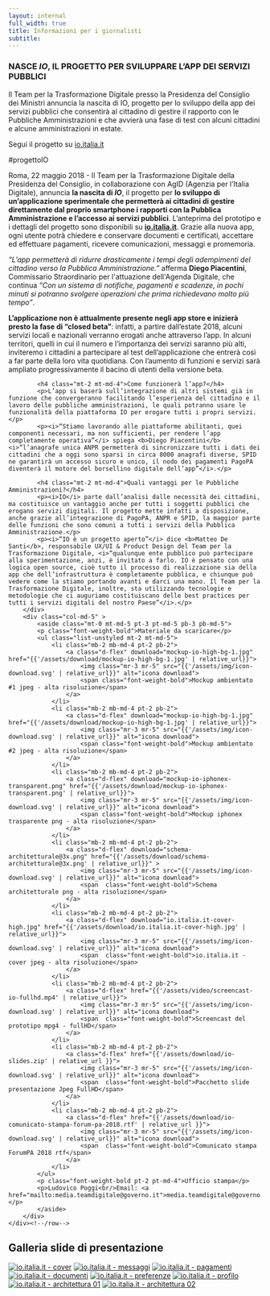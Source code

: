 ```yaml
---
layout: internal
full_width: true
title: Informazioni per i giornalisti
subtitle:
---
```


<section class="container mw-60">
    <div class="row">
        <div class="col-md-7 internal-page__bodytable">
            <!--<h2>Comunicato stampa ForumPA 2018</h2>-->
            <h3 class="mt-2 mt-md-5 mb-2 mb-md-4 h6">NASCE <i>IO</i>, IL PROGETTO PER SVILUPPARE L’APP DEI SERVIZI PUBBLICI</h3>
            <p class="font-italic mb-md-4">Il Team per la Trasformazione Digitale presso la Presidenza del Consiglio dei Ministri annuncia la nascita di IO, progetto per lo sviluppo della app dei servizi pubblici che consentirà al cittadino di gestire il rapporto con le Pubbliche Amministrazioni e che avvierà una fase di test con alcuni cittadini e alcune amministrazioni in estate.</p>
            <p class="font-weight-bold mb-md-4 text-center">Segui il progetto su <a  href="https://io.italia.it">io.italia.it</a></p>
            <p class="font-weight-bold text-center">#progettoIO</p>
            <p>Roma, 22 maggio 2018 - Il Team per la Trasformazione Digitale della Presidenza del Consiglio, in collaborazione con AgID (Agenzia per l’Italia Digitale), annuncia <b>la nascita di <i>IO</i></b>, il progetto per <b>lo sviluppo di un’applicazione sperimentale che permetterà ai cittadini di gestire direttamente dal proprio smartphone i rapporti con la Pubblica Amministrazione e l’accesso ai servizi pubblici</b>. L’anteprima del prototipo e i dettagli del progetto sono disponibili su <a  href="https://io.italia.it"><b>io.italia.it</b></a>. Grazie alla nuova app, ogni utente potrà chiedere e conservare documenti e certificati, accettare ed effettuare pagamenti, ricevere comunicazioni, messaggi e promemoria.</p>
            <p><i>“L’app permetterà di ridurre drasticamente i tempi degli adempimenti del cittadino verso la Pubblica Amministrazione.”</i> afferma <b>Diego Piacentini</b>, Commissario Straordinario per l'attuazione dell'Agenda Digitale, che continua <i>“Con un sistema di notifiche, pagamenti e scadenze, in pochi minuti si potranno svolgere operazioni che prima richiedevano molto più tempo”</i>.</p>
            <p><b>L’applicazione non è attualmente presente negli app store e inizierà presto la fase di “closed beta”</b>: infatti, a partire dall’estate 2018, alcuni servizi locali e nazionali verranno erogati anche attraverso l’app. In alcuni territori, quelli in cui il numero e l’importanza dei servizi saranno più alti, inviteremo i cittadini a partecipare al test dell’applicazione che entrerà così a far parte della loro vita quotidiana. Con l’aumento di funzioni e servizi sarà ampliato progressivamente il bacino di utenti della versione beta.</p>

            <h4 class="mt-2 mt-md-4">Come funzionerà l’app?</h4>
            <p>L’app si baserà sull’integrazione di altri sistemi già in funzione che convergeranno facilitando l’esperienza del cittadino e il lavoro delle pubbliche amministrazioni, le quali potranno usare le funzionalità della piattaforma IO per erogare tutti i propri servizi.</p>
            <p><i>“Stiamo lavorando alle piattaforme abilitanti, quei componenti necessari, ma non sufficienti, per rendere l’app completamente operativa”</i> spiega <b>Diego Piacentini</b> <i>“l’anagrafe unica ANPR permetterà di sincronizzare tutti i dati dei cittadini che a oggi sono sparsi in circa 8000 anagrafi diverse, SPID ne garantirà un accesso sicuro e unico, il nodo dei pagamenti PagoPA diventerà il motore del borsellino digitale dell’app”</i>.</p>

            <h4 class="mt-2 mt-md-4">Quali vantaggi per le Pubbliche Amministrazioni?</h4>
            <p><i>IO</i> parte dall’analisi dalle necessità dei cittadini, ma costituisce un vantaggio anche per tutti i soggetti pubblici che erogano servizi digitali. Il progetto mette infatti a disposizione, anche grazie all’integrazione di PagoPA, ANPR e SPID, la maggior parte delle funzioni che sono comuni a tutti i servizi della Pubblica Amministrazione.</p>
            <p><i>“IO è un progetto aperto”</i> dice <b>Matteo De Santi</b>, responsabile UX/UI & Product Design del Team per la Trasformazione Digitale, <i>“qualunque ente pubblico può partecipare alla sperimentazione, anzi, è invitato a farlo. IO è pensato con una logica open source, cioè tutto il processo di realizzazione sia della app che dell’infrastruttura è completamente pubblica, e chiunque può vedere come la stiamo portando avanti e darci una mano. Il Team per la Trasformazione Digitale, inoltre, sta utilizzando tecnologie e metodologie che ci auguriamo costituiscano delle best practices per tutti i servizi digitali del nostro Paese”</i>.</p>
        </div>
        <div class="col-md-5" >
	        <aside class="mt-0 mt-md-5 pt-3 pt-md-5 pb-3 pb-md-5">
            <p class="font-weight-bold">Materiale da scaricare</p>
            <ul class="list-unstyled mt-2 mt-md-5">
                <li class="mb-2 mb-md-4 pt-2 pb-2">
                    <a class="d-flex" download="mockup-io-high-bg-1.jpg" href="{{'/assets/download/mockup-io-high-bg-1.jpg' | relative_url}}">
                        <img class="mr-3 mr-5" src="{{'/assets/img/icon-download.svg' | relative_url}}" alt="icona download">
                        <span class="font-weight-bold">Mockup ambientato #1 jpeg - alta risoluzione</span>
                    </a>
                </li>
                <li class="mb-2 mb-md-4 pt-2 pb-2">
                    <a class="d-flex" download="mockup-io-high-bg-1.jpg" href="{{'/assets/download/mockup-io-high-bg-1.jpg' | relative_url}}">
                        <img class="mr-3 mr-5" src="{{'/assets/img/icon-download.svg' | relative_url}}" alt="icona download">
                        <span class="font-weight-bold">Mockup ambientato #2 jpeg - alta risoluzione</span>
                    </a>
                </li>
                <li class="mb-2 mb-md-4 pt-2 pb-2">
                    <a class="d-flex" download="mockup-io-iphonex-transparent.png" href="{{'/assets/download/mockup-io-iphonex-transparent.png' | relative_url}}">
                        <img class="mr-3 mr-5" src="{{'/assets/img/icon-download.svg' | relative_url}}" alt="icona download">
                        <span class="font-weight-bold">Mockup iphonex trasparente png - alta risoluzione</span>
                    </a>
                </li>
                <li class="mb-2 mb-md-4 pt-2 pb-2">
                    <a class="d-flex" download="schema-architetturale@3x.png" href="{{'/assets/download/schema-architetturale@3x.png' | relative_url}}" >
                        <img class="mr-3 mr-5" src="{{'/assets/img/icon-download.svg' | relative_url}}" alt="icona download">
                        <span  class="font-weight-bold">Schema architetturale png - alta risoluzione</span>
                    </a>
                </li>
                <li class="mb-2 mb-md-4 pt-2 pb-2">
                    <a class="d-flex" download="io.italia.it-cover-high.jpg" href="{{'/assets/download/io.italia.it-cover-high.jpg' | relative_url}}">
                        <img class="mr-3 mr-5" src="{{'/assets/img/icon-download.svg' | relative_url}}" alt="icona download">
                        <span  class="font-weight-bold">io.italia.it - cover jpeg - alta risoluzione</span>
                    </a>
                </li>
                <li class="mb-2 mb-md-4 pt-2 pb-2">
                    <a class="d-flex" href="{{'/assets/video/screencast-io-fullhd.mp4' | relative_url}}">
                        <img class="mr-3 mr-5" src="{{'/assets/img/icon-download.svg' | relative_url}}" alt="icona download">
                        <span  class="font-weight-bold">Screencast del prototipo mpg4 - fullHD</span>
                    </a>
                </li>
                <li class="mb-2 mb-md-4 pt-2 pb-2">
                    <a class="d-flex" href="{{'/assets/download/io-slides.zip' | relative_url }}">
                        <img class="mr-3 mr-5" src="{{'/assets/img/icon-download.svg' | relative_url}}" alt="icona download">
                        <span  class="font-weight-bold">Pacchetto slide presentazione Jpeg FullHD</span>
                    </a>
                </li>
                <li class="mb-2 mb-md-4 pt-2 pb-2">
                    <a class="d-flex" href="{{'/assets/download/io-comunicato-stampa-forum-pa-2018.rtf' | relative_url }}">
                        <img class="mr-3 mr-5" src="{{'/assets/img/icon-download.svg' | relative_url}}" alt="icona download">
                        <span  class="font-weight-bold">Comunicato stampa ForumPA 2018 rtf</span>
                    </a>
                </li>
            </ul>
            <p class="font-weight-bold pt-2 pt-md-4">Ufficio stampa</p>
            <p>Ludovico Poggi<br/>Email: <a href="mailto:media.teamdigitale@governo.it">media.teamdigitale@governo.it</a></p>
            </aside>
        </div>
    </div><!--/row-->
</section>

<section class="giornalisti__slides pt-3 pt-md-4 pb-3 pb-md-4">
    <div class="container mw-60">
        <h2>Galleria slide di presentazione</h2>
    </div>
    <div class="container giornalisti__slides-container mt-2 mt-md-5">
        <div class="d-flex flex-row flex-wrap giornalisti__slides-content">
            <a class="giornalisti__slides-item" href="{{'/assets/img/slides/io.italia.it-cover@2x.jpg' | relative_url}}"><img src="{{'/assets/img/slides/small/io.italia.it-cover.jpg' | relative_url}}" alt="io.italia.it - cover"></a>
            <a class="giornalisti__slides-item" href="{{'/assets/img/slides/slide-02-messaggi@2x.jpg' | relative_url}}"><img src="{{'/assets/img/slides/small/slide-02-messaggi.jpg' | relative_url}}" alt="io.italia.it - messaggi"></a>
            <a class="giornalisti__slides-item" href="{{'/assets/img/slides/slide-03-pagamenti@2x.jpg' | relative_url}}"><img src="{{'/assets/img/slides/small/slide-03-pagamenti.jpg' | relative_url}}" alt="io.italia.it - pagamenti"></a>
            <a class="giornalisti__slides-item" href="{{'/assets/img/slides/slide-04-documenti@2x.jpg' | relative_url}}"><img src="{{'/assets/img/slides/small/slide-04-documenti.jpg' | relative_url}}" alt="io.italia.it - documenti"></a>
            <a class="giornalisti__slides-item" href="{{'/assets/img/slides/slide-05-preferenze@2x.jpg' | relative_url}}"><img src="{{'/assets/img/slides/small/slide-05-preferenze.jpg' | relative_url}}" alt="io.italia.it - preferenze"></a>
            <a class="giornalisti__slides-item" href="{{'/assets/img/slides/slide-06-profilo@2x.jpg' | relative_url}}"><img src="{{'/assets/img/slides/small/slide-06-profilo.jpg' | relative_url}}" alt="io.italia.it - profilo"></a>
            <a class="giornalisti__slides-item" href="{{'/assets/img/slides/slide-07-architettura-01@2x.jpg' | relative_url}}"><img src="{{'/assets/img/slides/small/slide-07-architettura-01.jpg' | relative_url}}" alt="io.italia.it - architettura 01"></a>
            <a class="giornalisti__slides-item" href="{{'/assets/img/slides/slide-07-architettura-02@2x.jpg' | relative_url}}"><img src="{{'/assets/img/slides/small/slide-07-architettura-02.jpg' | relative_url}}" alt="io.italia.it - architettura 02"></a>
        </div>
    </div>
</section>
